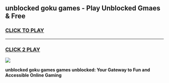 
## unblocked goku games - Play Unblocked Gmaes & Free
<h3>
<a href="https://news.freeplayer.one?title=unblocked_goku_games&ref=23F">CLICK TO PLAY</a></h3>
<hr>

<h3>
<a href="https://news.freeplayer.one?title=unblocked_goku_games&ref=23F">CLICK 2 PLAY</a>
  
</h3>

<a href="https://news.freeplayer.one?title=unblocked_goku_games&ref=23F/"><img src="https://clearcache.store/games.png"></a>


**unblocked goku games games unblocked: Your Gateway to Fun and Accessible Online Gaming**
